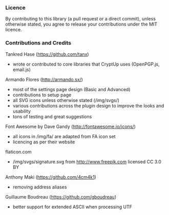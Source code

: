 
### Licence

By contributing to this library (a pull request or a direct commit), unless otherwise stated, you agree to release your contributions under the MIT licence.

### Contributions and Credits

Tankred Hase (https://github.com/tanx)
 - wrote or contributed to core libraries that CryptUp uses (OpenPGP.js, email.js)


Armando Flores (http://armando.sx/)
 - most of the settings page design (Basic and Advanced)
 - contributions to setup page
 - all SVG icons unless otherwise stated (/img/svgs/)
 - various contributions across the plugin design to improve the looks and usability
 - tons of testing and great suggestions


Font Awesome by Dave Gandy (http://fontawesome.io/icons/) 
 - all icons in /img/fa/ are adapted from FA icon set
 - licencing as per their website


flaticon.com
 - /img/svgs/signature.svg from http://www.freepik.com licensed CC 3.0 BY


Anthony Maki (https://github.com/4cm4k1)
 - removing address aliases

Guillaume Boudreau (https://github.com/gboudreau)
 - better support for extended ASCII when processing UTF